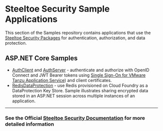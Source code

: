 # Steeltoe Security Sample Applications

This section of the Samples repository contains applications that use the [Steeltoe Security Packages](https://docs.steeltoe.io/api/v3/security/) for authentication, authorization, and data protection.

## ASP.NET Core Samples

* [AuthClient](src/AuthClient/README.md) and [AuthServer](src/AuthServer/README.md) - authenticate and authorize with OpenID Connect and JWT Bearer tokens using [Single Sign-On for VMware Tanzu Application Service](https://docs.vmware.com/en/Single-Sign-On-for-VMware-Tanzu-Application-Service)) and client certificates.
* [RedisDataProtection](src/RedisDataProtection/README.md) - use Redis provisioned on Cloud Foundry as a DataProtection Key Store.  Sample illustrates sharing encrypted data stored in an ASP.NET session across multiple instances of an application.

---
### See the Official [Steeltoe Security Documentation](https://docs.steeltoe.io/api/v3/security/) for more detailed information
